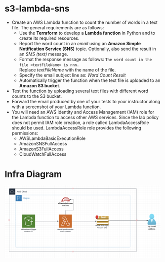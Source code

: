 # s3-lambda-sns

* Create an AWS Lambda function to count the number of words in a text file. The general
  requirements are as follows:
  * Use the **Terraform** to develop a **Lambda function** in Python and to create
    its required resources.
  * Report the word count in an *email* using an **Amazon Simple Notification Service (SNS)**
    topic. Optionally, also send the result in an *SMS (text)* message.
  * Format the response message as follows:
    ```The word count in the file <textFileName> is nnn.```  
    Replace *textFileName* with the name of the file.
  * Specify the email subject line as: *Word Count Result*
  * Automatically trigger the function when the text file is uploaded to an **Amazon S3 bucket**.
* Test the function by uploading several text files with different word counts to the S3 bucket.
* Forward the email produced by one of your tests to your instructor along with a screenshot of your
   Lambda function.
* You will need an AWS Identity and Access Management (IAM) role for the Lambda function to
  access other AWS services. Since the lab policy does not permit IAM role creation, a role called
  LambdaAccessRole should be used.
  LambdaAccessRole role provides the following permissions:
  * AWSLambdaBasicExecutionRole
  * AmazonSNSFullAccess
  * AmazonS3FullAccess
  * CloudWatchFullAccess

# Infra Diagram
![s3-lambda-sns](s3-lambda-sns.png)
